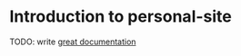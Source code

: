# Introduction to personal-site

TODO: write [great documentation](http://jacobian.org/writing/great-documentation/what-to-write/)
